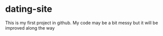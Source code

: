 # dating-site
This is my first project in github. My code may be a bit messy but it will be improved along the way

